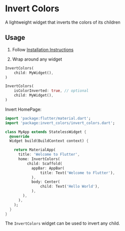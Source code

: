 # Invert Colors

A lightweight widget that inverts the colors of its children

## Usage

1. Follow [Installation Instructions](https://pub.dev/packages/invert_colors/install)

2. Wrap around any widget

```dart
InvertColors(
    child: MyWidget(),
)
```

```dart
InvertColors(
    isColorInverted: true, // optional
    child: MyWidget(),
)
```


Invert HomePage:
```dart
import 'package:flutter/material.dart';
import 'package:invert_colors/invert_colors.dart';

class MyApp extends StatelessWidget {
  @override
  Widget build(BuildContext context) {

    return MaterialApp(
      title: 'Welcome to Flutter',
      home: InvertColors(
          child: Scaffold(
            appBar: AppBar(
                title: Text('Welcome to Flutter'),
            ),
            body: Center(
                child: Text('Hello World'),
            ),
        ),
      ),
    );
  }
}
```

The ```InvertColors``` widget can be used to invert any child.
